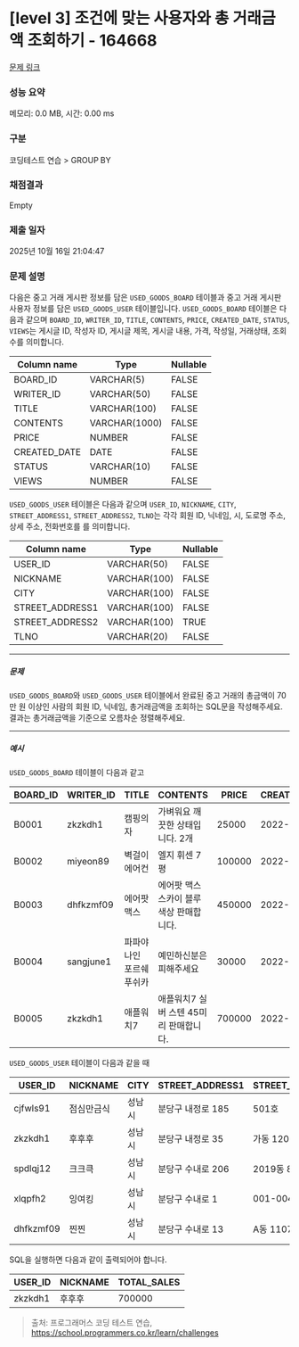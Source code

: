 # [level 3] 조건에 맞는 사용자와 총 거래금액 조회하기 - 164668 

[문제 링크](https://school.programmers.co.kr/learn/courses/30/lessons/164668) 

### 성능 요약

메모리: 0.0 MB, 시간: 0.00 ms

### 구분

코딩테스트 연습 > GROUP BY

### 채점결과

Empty

### 제출 일자

2025년 10월 16일 21:04:47

### 문제 설명

<p class="default_cursor_land">다음은 중고 거래 게시판 정보를 담은 <code class="default_cursor_land">USED_GOODS_BOARD</code> 테이블과 중고 거래 게시판 사용자 정보를 담은 <code class="default_cursor_land">USED_GOODS_USER</code> 테이블입니다. <code>USED_GOODS_BOARD</code> 테이블은 다음과 같으며 <code class="default_cursor_land">BOARD_ID</code>, <code>WRITER_ID</code>, <code>TITLE</code>, <code>CONTENTS</code>, <code>PRICE</code>, <code class="default_cursor_land">CREATED_DATE</code>, <code>STATUS</code>, <code>VIEWS</code>는 게시글 ID, 작성자 ID, 게시글 제목, 게시글 내용, 가격, 작성일, 거래상태, 조회수를 의미합니다.</p>
<table class="table default_cursor_land">
        <thead><tr>
<th class="default_cursor_land">Column name</th>
<th class="default_cursor_land">Type</th>
<th class="default_cursor_land">Nullable</th>
</tr>
</thead>
        <tbody><tr>
<td class="default_cursor_land">BOARD_ID</td>
<td class="default_cursor_land">VARCHAR(5)</td>
<td class="default_cursor_land">FALSE</td>
</tr>
<tr>
<td class="default_cursor_land">WRITER_ID</td>
<td class="default_cursor_land">VARCHAR(50)</td>
<td>FALSE</td>
</tr>
<tr>
<td class="default_cursor_land">TITLE</td>
<td class="default_cursor_land">VARCHAR(100)</td>
<td>FALSE</td>
</tr>
<tr>
<td class="default_cursor_land">CONTENTS</td>
<td class="default_cursor_land">VARCHAR(1000)</td>
<td>FALSE</td>
</tr>
<tr>
<td>PRICE</td>
<td>NUMBER</td>
<td>FALSE</td>
</tr>
<tr>
<td class="default_cursor_land">CREATED_DATE</td>
<td>DATE</td>
<td>FALSE</td>
</tr>
<tr>
<td>STATUS</td>
<td class="default_cursor_land">VARCHAR(10)</td>
<td>FALSE</td>
</tr>
<tr>
<td>VIEWS</td>
<td class="default_cursor_land">NUMBER</td>
<td class="default_cursor_land">FALSE</td>
</tr>
</tbody>
      </table>
<p class="default_cursor_land"><code>USED_GOODS_USER</code> 테이블은 다음과 같으며 <code>USER_ID</code>, <code>NICKNAME</code>, <code>CITY</code>, <code>STREET_ADDRESS1</code>, <code>STREET_ADDRESS2</code>, <code>TLNO</code>는 각각 회원 ID, 닉네임, 시, 도로명 주소, 상세 주소, 전화번호를 를 의미합니다.</p>
<table class="table default_cursor_land">
        <thead><tr>
<th class="default_cursor_land">Column name</th>
<th class="default_cursor_land">Type</th>
<th class="default_cursor_land">Nullable</th>
</tr>
</thead>
        <tbody><tr>
<td class="default_cursor_land">USER_ID</td>
<td>VARCHAR(50)</td>
<td>FALSE</td>
</tr>
<tr>
<td class="default_cursor_land">NICKNAME</td>
<td>VARCHAR(100)</td>
<td>FALSE</td>
</tr>
<tr>
<td class="default_cursor_land">CITY</td>
<td class="default_cursor_land">VARCHAR(100)</td>
<td class="default_cursor_land">FALSE</td>
</tr>
<tr>
<td class="default_cursor_land">STREET_ADDRESS1</td>
<td class="default_cursor_land">VARCHAR(100)</td>
<td class="default_cursor_land">FALSE</td>
</tr>
<tr>
<td class="default_cursor_land">STREET_ADDRESS2</td>
<td class="default_cursor_land">VARCHAR(100)</td>
<td class="default_cursor_land">TRUE</td>
</tr>
<tr>
<td class="default_cursor_land">TLNO</td>
<td class="default_cursor_land">VARCHAR(20)</td>
<td class="default_cursor_land">FALSE</td>
</tr>
</tbody>
      </table>
<hr class="default_cursor_land">

<h5 class="default_cursor_land">문제</h5>

<p class="default_cursor_land"><code class="default_cursor_land">USED_GOODS_BOARD</code>와 <code class="default_cursor_land">USED_GOODS_USER</code> 테이블에서 완료된 중고 거래의 총금액이 70만 원 이상인 사람의 회원 ID, 닉네임, 총거래금액을 조회하는 SQL문을 작성해주세요. 결과는 총거래금액을 기준으로 오름차순 정렬해주세요.</p>

<hr class="default_cursor_land">

<h5 class="default_cursor_land">예시</h5>

<p class="default_cursor_land"><code class="default_cursor_land">USED_GOODS_BOARD</code> 테이블이 다음과 같고</p>
<table class="table default_cursor_land">
        <thead><tr>
<th>BOARD_ID</th>
<th>WRITER_ID</th>
<th class="default_cursor_land">TITLE</th>
<th class="default_cursor_land">CONTENTS</th>
<th class="default_cursor_land">PRICE</th>
<th class="default_cursor_land">CREATED_DATE</th>
<th class="default_cursor_land">STATUS</th>
<th class="default_cursor_land">VIEWS</th>
</tr>
</thead>
        <tbody><tr>
<td class="default_cursor_land">B0001</td>
<td class="default_cursor_land">zkzkdh1</td>
<td class="default_cursor_land">캠핑의자</td>
<td class="default_cursor_land">가벼워요 깨끗한 상태입니다. 2개</td>
<td class="default_cursor_land">25000</td>
<td class="default_cursor_land">2022-11-29</td>
<td class="default_cursor_land">SALE</td>
<td>34</td>
</tr>
<tr>
<td>B0002</td>
<td>miyeon89</td>
<td>벽걸이 에어컨</td>
<td class="default_cursor_land">엘지 휘센 7평</td>
<td>100000</td>
<td class="default_cursor_land">2022-11-29</td>
<td class="default_cursor_land">SALE</td>
<td class="default_cursor_land">55</td>
</tr>
<tr>
<td class="default_cursor_land">B0003</td>
<td class="default_cursor_land">dhfkzmf09</td>
<td class="default_cursor_land">에어팟 맥스</td>
<td class="default_cursor_land">에어팟 맥스 스카이 블루 색상 판매합니다.</td>
<td class="default_cursor_land">450000</td>
<td class="default_cursor_land">2022-11-26</td>
<td class="default_cursor_land">DONE</td>
<td>67</td>
</tr>
<tr>
<td>B0004</td>
<td>sangjune1</td>
<td>파파야나인 포르쉐 푸쉬카</td>
<td class="default_cursor_land">예민하신분은 피해주세요</td>
<td class="default_cursor_land">30000</td>
<td class="default_cursor_land">2022-11-30</td>
<td>DONE</td>
<td class="default_cursor_land">78</td>
</tr>
<tr>
<td>B0005</td>
<td class="default_cursor_land">zkzkdh1</td>
<td class="default_cursor_land">애플워치7</td>
<td class="default_cursor_land">애플워치7 실버 스텐 45미리 판매합니다.</td>
<td class="default_cursor_land">700000</td>
<td class="default_cursor_land">2022-11-30</td>
<td>DONE</td>
<td>99</td>
</tr>
</tbody>
      </table>
<p class="default_cursor_land"><code>USED_GOODS_USER</code> 테이블이 다음과 같을 때</p>
<table class="table default_cursor_land">
        <thead><tr>
<th>USER_ID</th>
<th class="default_cursor_land">NICKNAME</th>
<th>CITY</th>
<th class="default_cursor_land">STREET_ADDRESS1</th>
<th>STREET_ADDRESS2</th>
<th>TLNO</th>
</tr>
</thead>
        <tbody><tr>
<td>cjfwls91</td>
<td class="default_cursor_land">점심만금식</td>
<td>성남시</td>
<td class="default_cursor_land">분당구 내정로 185</td>
<td>501호</td>
<td>01036344964</td>
</tr>
<tr>
<td>zkzkdh1</td>
<td class="default_cursor_land">후후후</td>
<td class="default_cursor_land">성남시</td>
<td class="default_cursor_land">분당구 내정로 35</td>
<td class="default_cursor_land">가동 1202호</td>
<td>01032777543</td>
</tr>
<tr>
<td>spdlqj12</td>
<td>크크큭</td>
<td>성남시</td>
<td class="default_cursor_land">분당구 수내로 206</td>
<td class="default_cursor_land">2019동 801호</td>
<td class="default_cursor_land">01087234922</td>
</tr>
<tr>
<td>xlqpfh2</td>
<td>잉여킹</td>
<td>성남시</td>
<td class="default_cursor_land">분당구 수내로 1</td>
<td class="default_cursor_land">001-004</td>
<td>01064534911</td>
</tr>
<tr>
<td>dhfkzmf09</td>
<td>찐찐</td>
<td>성남시</td>
<td class="default_cursor_land">분당구 수내로 13</td>
<td class="default_cursor_land">A동 1107호</td>
<td>01053422914</td>
</tr>
</tbody>
      </table>
<p class="default_cursor_land">SQL을 실행하면 다음과 같이 출력되어야 합니다.</p>
<table class="table default_cursor_land">
        <thead><tr>
<th>USER_ID</th>
<th>NICKNAME</th>
<th>TOTAL_SALES</th>
</tr>
</thead>
        <tbody><tr>
<td>zkzkdh1</td>
<td>후후후</td>
<td>700000</td>
</tr>
</tbody>
      </table>

> 출처: 프로그래머스 코딩 테스트 연습, https://school.programmers.co.kr/learn/challenges